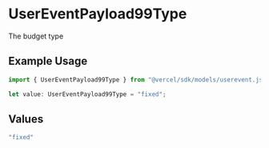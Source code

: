 # UserEventPayload99Type

The budget type

## Example Usage

```typescript
import { UserEventPayload99Type } from "@vercel/sdk/models/userevent.js";

let value: UserEventPayload99Type = "fixed";
```

## Values

```typescript
"fixed"
```